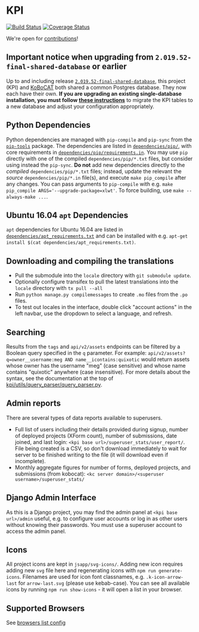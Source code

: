 # KPI

[![Build Status](https://travis-ci.org/kobotoolbox/kpi.svg?branch=develop)](https://travis-ci.org/kobotoolbox/kpi)
[![Coverage Status](https://coveralls.io/repos/github/kobotoolbox/kpi/badge.svg?branch=master)](https://coveralls.io/github/kobotoolbox/kpi?branch=master)

We're open for [contributions](./CONTRIBUTING.md)!

## Important notice when upgrading from `2.019.52-final-shared-database` or earlier

Up to and including release [`2.019.52-final-shared-database`](https://github.com/kobotoolbox/kpi/releases/tag/2.019.52-final-shared-database), this project (KPI) and [KoBoCAT](https://github.com/kobotoolbox/kobocat) both shared a common Postgres database. They now each have their own. **If you are upgrading an existing single-database installation, you must follow [these instructions](https://community.kobotoolbox.org/t/upgrading-to-separate-databases-for-kpi-and-kobocat/7202)** to migrate the KPI tables to a new database and adjust your configuration appropriately.

## Python Dependencies

Python dependencies are managed with `pip-compile` and `pip-sync` from the [`pip-tools`](https://github.com/jazzband/pip-tools/) package. The dependencies are listed in [`dependencies/pip/`](./dependencies/pip/), with core requirements in [`dependencies/pip/requirements.in`](./dependencies/pip/requirements.in). You may use `pip` directly with one of the compiled `dependencies/pip/*.txt` files, but consider using instead the `pip-sync`. **Do not** add new dependencies directly to the *compiled* `dependencies/pip/*.txt` files; instead, update the relevant the *source* `dependencies/pip/*.in` file(s), and execute `make pip_compile` after any changes. You can pass arguments to `pip-compile` with e.g. `make pip_compile ARGS='--upgrade-package=xlwt'`. To force building, use `make --always-make ...`.

## Ubuntu 16.04 `apt` Dependencies

`apt` dependencies for Ubuntu 16.04 are listed in [`dependencies/apt_requirements.txt`](dependencies/apt_requirements.txt) and can be installed with e.g. `apt-get install $(cat dependencies/apt_requirements.txt)`.

## Downloading and compiling the translations

* Pull the submodule into the `locale` directory with `git submodule update`.
* Optionally configure transifex to pull the latest translations into the `locale` directory with `tx pull --all`
* Run `python manage.py compilemessages` to create `.mo` files from the `.po` files.
* To test out locales in the interface, double click "account actions" in the left navbar, use the dropdown to select a language, and refresh.

## Searching

Results from the `tags` and `api/v2/assets` endpoints can be filtered by a
Boolean query specified in the `q` parameter. For example:
`api/v2/assets?q=owner__username:meg AND name__icontains:quixotic` would return
assets whose owner has the username "meg" (case sensitive) and whose name
contains "quixotic" anywhere (case insensitive). For more details about the
syntax, see the documentation at the top of
[kpi/utils/query_parser/query_parser.py](./kpi/utils/query_parser/query_parser.py).

## Admin reports

There are several types of data reports available to superusers. 
* Full list of users including their details provided during signup, number of deployed projects (XForm count), number of submissions, date joined, and last login: `<kpi base url>/superuser_stats/user_report/`. File being created is a CSV, so don't download immediately to wait for server to be finished writing to the file (it will download even if incomplete).
* Monthly aggregate figures for number of forms, deployed projects, and submissions (from kobocat): `<kc server domain>/<superuser username>/superuser_stats/`

## Django Admin Interface

As this is a Django project, you may find the admin panel at `<kpi base url>/admin` useful, e.g. to configure user accounts or log in as other users without knowing their passwords. You must use a superuser account to access the admin panel.

## Icons

All project icons are kept in `jsapp/svg-icons/`. Adding new icon requires adding new `svg` file here and regenerating icons with `npm run generate-icons`. Filenames are used for icon font classnames, e.g. `.k-icon-arrow-last` for `arrow-last.svg` (please use kebab-case). You can see all available icons by running `npm run show-icons` - it will open a list in your browser.

## Supported Browsers

See [browsers list config](./.browserslistrc)
